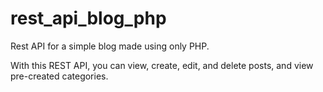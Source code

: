 # rest_api_blog_php
Rest API for a simple blog made using only PHP.

With this REST API, you can view, create, edit, and delete posts, and view pre-created categories.
